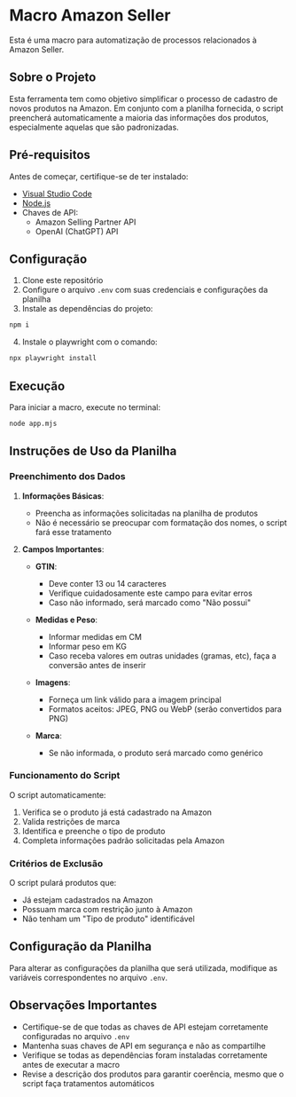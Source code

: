 # Macro Amazon Seller

Esta é uma macro para automatização de processos relacionados à Amazon Seller.

## Sobre o Projeto

Esta ferramenta tem como objetivo simplificar o processo de cadastro de novos produtos na Amazon. Em conjunto com a planilha fornecida, o script preencherá automaticamente a maioria das informações dos produtos, especialmente aquelas que são padronizadas.

## Pré-requisitos

Antes de começar, certifique-se de ter instalado:

- [Visual Studio Code](https://code.visualstudio.com/)
- [Node.js](https://nodejs.org/)
- Chaves de API:
  - Amazon Selling Partner API
  - OpenAI (ChatGPT) API

## Configuração

1. Clone este repositório
2. Configure o arquivo `.env` com suas credenciais e configurações da planilha
3. Instale as dependências do projeto:

```bash
npm i
```

4. Instale o playwright com o comando:

```bash
npx playwright install
```


## Execução

Para iniciar a macro, execute no terminal:

```bash
node app.mjs
```

## Instruções de Uso da Planilha

### Preenchimento dos Dados

1. **Informações Básicas**:
   - Preencha as informações solicitadas na planilha de produtos
   - Não é necessário se preocupar com formatação dos nomes, o script fará esse tratamento

2. **Campos Importantes**:
   - **GTIN**: 
     - Deve conter 13 ou 14 caracteres
     - Verifique cuidadosamente este campo para evitar erros
     - Caso não informado, será marcado como "Não possui"

   - **Medidas e Peso**:
     - Informar medidas em CM
     - Informar peso em KG
     - Caso receba valores em outras unidades (gramas, etc), faça a conversão antes de inserir

   - **Imagens**:
     - Forneça um link válido para a imagem principal
     - Formatos aceitos: JPEG, PNG ou WebP (serão convertidos para PNG)

   - **Marca**:
     - Se não informada, o produto será marcado como genérico

### Funcionamento do Script

O script automaticamente:
1. Verifica se o produto já está cadastrado na Amazon
2. Valida restrições de marca
3. Identifica e preenche o tipo de produto
4. Completa informações padrão solicitadas pela Amazon

### Critérios de Exclusão

O script pulará produtos que:
- Já estejam cadastrados na Amazon
- Possuam marca com restrição junto à Amazon
- Não tenham um "Tipo de produto" identificável

## Configuração da Planilha

Para alterar as configurações da planilha que será utilizada, modifique as variáveis correspondentes no arquivo `.env`.

## Observações Importantes

- Certifique-se de que todas as chaves de API estejam corretamente configuradas no arquivo `.env`
- Mantenha suas chaves de API em segurança e não as compartilhe
- Verifique se todas as dependências foram instaladas corretamente antes de executar a macro
- Revise a descrição dos produtos para garantir coerência, mesmo que o script faça tratamentos automáticos 